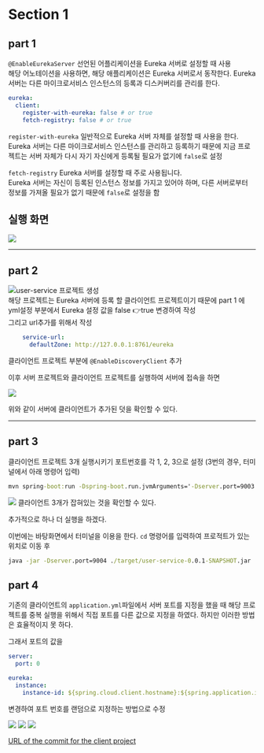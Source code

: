 
# Section 1

## part 1   

`@EnableEurekaServer` 
선언된 어플리케이션을 Eureka 서버로 설정할 때 사용   
해당 어노테이션을 사용하면, 해당 애플리케이션은 Eureka 서버로서 동작한다. 
Eureka 서버는 다른 마이크로서비스 인스턴스의 등록과 디스커버리를 관리를 한다.

```yaml
eureka:
  client:
    register-with-eureka: false # or true
    fetch-registry: false # or true
```

`register-with-eureka`
일반적으로 Eureka 서버 자체를 설정할 때 사용을 한다.    
Eureka 서버는 다른 마이크로서비스 인스턴스를 관리하고 등록하기 때문에 지금 프로젝트는 서버 자체가 다시 자기 자신에게 등록될 필요가 없기에 `false`로 설정
   
`fetch-registry`
Eureka 서버를 설정할 때 주로 사용됩니다.   
Eureka 서버는 자신이 등록된 인스턴스 정보를 가지고 있어야 하며, 다른 서버로부터 정보를 가져올 필요가 없기 때문에 `false`로 설정을 함

## 실행 화면
![](https://i.postimg.cc/KjVShF6G/2024-07-23-18-24-55.png)

---

## part 2

![user-service 프로젝트 생성](https://github.com/jae9380/user-service)   
해당 프로젝트는 Eureka 서버에 등록 할 클라이언트 프로젝트이기 때문에 part 1 에 yml설정 부분에서 Eureka 설정 값을 false 👉true 변경하여 작성   
그리고 url추가를 위해서 작성
```yaml
    service-url:
      defaultZone: http://127.0.0.1:8761/eureka
```

클라이언트 프로젝트 부분에 `@EnableDiscoveryClient` 추가

이후 서버 프로젝트와 클라이언트 프로젝트를 실행하여 서버에 접속을 하면

![](https://i.postimg.cc/sfWyWHZt/2024-07-23-19-17-20.png)

위와 같이 서버에 클라이언트가 추가된 덧을 확인할 수 있다.

---

## part 3
클라이언트 프로젝트 3개 실행시키기
포트번호를 각 1, 2, 3으로 설정
(3번의 경우, 터미널에서 아래 명령어 입력)    
```cmd
mvn spring-boot:run -Dspring-boot.run.jvmArguments='-Dserver.port=9003'
``` 

![](https://ifh.cc/g/NzsrA9.jpg)
클라이언트 3개가 잡혀있는 것을 확인할 수 있다.

추가적으로 하나 더 실행을 하겠다.

이번에는 바탕화면에서 터미널을 이용을 한다.
`cd` 명령어를 입력하여 프로적트가 있는 위치로 이동 후   
```cmd
java -jar -Dserver.port=9004 ./target/user-service-0.0.1-SNAPSHOT.jar
```

## part 4
기존의 클라이언트의 `application.yml`파일에서 서버 포트를 지정을 했을 때 
해당 프로젝트를 중복 실행을 위해서 직접 포트를 다른 값으로 지정을 하였다.
하지만 이러한 방법은 효율적이지 못 하다.

그래서 포트의 값을 
```yaml
server:
  port: 0

eureka:
  instance:
    instance-id: ${spring.cloud.client.hostname}:${spring.application.instance_id:${random.value}}
```
변경하여 포트 번호를 랜덤으로 지정하는 방법으로 수정

![](https://i.postimg.cc/cLxndydV/2024-07-26-132353.png)
![](https://i.postimg.cc/N0L2r69D/2024-07-26-133542.png)
![](https://i.postimg.cc/g05Xyx3W/2024-07-26-133603.png)

[URL of the commit for the client project](https://github.com/jae9380/user-service/commit/e8ce0d8fb1ef0df3f89339ce1dab67ff9453e14d)
